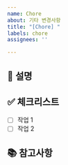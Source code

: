 ```yaml
---
name: Chore
about: 기타 변경사항
title: "[Chore] "
labels: chore
assignees: ''

---
```


## 📝 설명

<!-- 작업 내용에 대해 설명해주세요 -->

## ✅ 체크리스트

- [ ] 작업 1
- [ ] 작업 2

## 📚 참고사항

<!-- 참고할만한 자료가 있다면 첨부해주세요 -->
